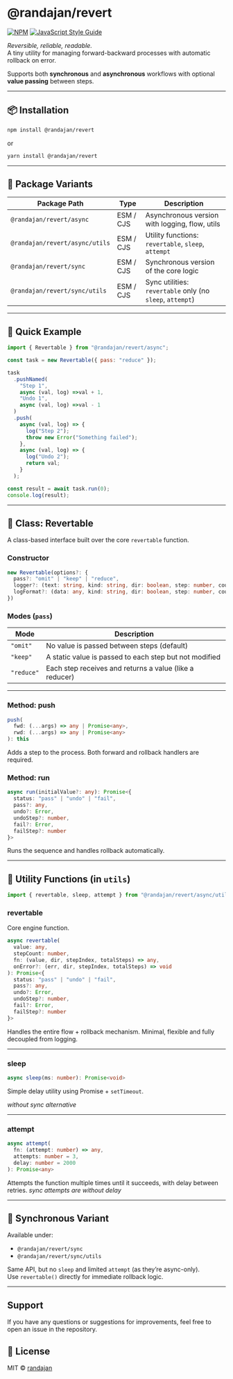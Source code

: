 # @randajan/revert

[![NPM](https://img.shields.io/npm/v/@randajan/revert.svg)](https://www.npmjs.com/package/@randajan/revert) [![JavaScript Style Guide](https://img.shields.io/badge/code_style-standard-brightgreen.svg)](https://standardjs.com)

_Reversible, reliable, readable._  
A tiny utility for managing forward-backward processes with automatic rollback on error.

Supports both **synchronous** and **asynchronous** workflows with optional **value passing** between steps.

---

## 📦 Installation

```bash
npm install @randajan/revert
```

or 

```bash
yarn install @randajan/revert
```

---

## 🧭 Package Variants

| Package Path                          | Type         | Description                            |
|--------------------------------------|--------------|----------------------------------------|
| `@randajan/revert/async`         | ESM / CJS    | Asynchronous version with logging, flow, utils |
| `@randajan/revert/async/utils`   | ESM / CJS    | Utility functions: `revertable`, `sleep`, `attempt` |
| `@randajan/revert/sync`          | ESM / CJS    | Synchronous version of the core logic  |
| `@randajan/revert/sync/utils`    | ESM / CJS    | Sync utilities: `revertable` only (no `sleep`, `attempt`) |

---

## 🚀 Quick Example

```js
import { Revertable } from "@randajan/revert/async";

const task = new Revertable({ pass: "reduce" });

task
  .pushNamed(
    "Step 1",
    async (val, log) =>val + 1,
    "Undo 1",
    async (val, log) =>val - 1
  )
  .push(
    async (val, log) => {
      log("Step 2");
      throw new Error("Something failed");
    },
    async (val, log) => {
      log("Undo 2");
      return val;
    }
  );

const result = await task.run(0);
console.log(result);
```

---

## 📘 Class: Revertable

A class-based interface built over the core `revertable` function.

### Constructor

```ts
new Revertable(options?: {
  pass?: "omit" | "keep" | "reduce",
  logger?: (text: string, kind: string, dir: boolean, step: number, count: number) => void,
  logFormat?: (data: any, kind: string, dir: boolean, step: number, count: number) => string
})
```

### Modes (`pass`)

| Mode      | Description |
|-----------|-------------|
| `"omit"`  | No value is passed between steps (default) |
| `"keep"`  | A static value is passed to each step but not modified |
| `"reduce"`| Each step receives and returns a value (like a reducer) |

---

### Method: push

```ts
push(
  fwd: (...args) => any | Promise<any>,
  rwd: (...args) => any | Promise<any>
): this
```

Adds a step to the process. Both forward and rollback handlers are required.

### Method: run

```ts
async run(initialValue?: any): Promise<{
  status: "pass" | "undo" | "fail",
  pass?: any,
  undo?: Error,
  undoStep?: number,
  fail?: Error,
  failStep?: number
}>
```

Runs the sequence and handles rollback automatically.

---

## 🧰 Utility Functions (in `utils`)

```js
import { revertable, sleep, attempt } from "@randajan/revert/async/utils";
```

### revertable

Core engine function.

```ts
async revertable(
  value: any,
  stepCount: number,
  fn: (value, dir, stepIndex, totalSteps) => any,
  onError?: (err, dir, stepIndex, totalSteps) => void
): Promise<{
  status: "pass" | "undo" | "fail",
  pass?: any,
  undo?: Error,
  undoStep?: number,
  fail?: Error,
  failStep?: number
}>
```

Handles the entire flow + rollback mechanism. Minimal, flexible and fully decoupled from logging.

---

### sleep

```ts
async sleep(ms: number): Promise<void>
```

Simple delay utility using Promise + `setTimeout`.

_without sync alternative_

---

### attempt

```ts
async attempt(
  fn: (attempt: number) => any,
  attempts: number = 3,
  delay: number = 2000
): Promise<any>
```

Attempts the function multiple times until it succeeds, with delay between retries.
_sync attempts are without delay_

---

## 🧪 Synchronous Variant

Available under:

- `@randajan/revert/sync`
- `@randajan/revert/sync/utils`

Same API, but no `sleep` and limited `attempt` (as they’re async-only).  
Use `revertable()` directly for immediate rollback logic.

---

## Support

If you have any questions or suggestions for improvements, feel free to open an issue in the repository.


## 📄 License

MIT © [randajan](https://github.com/randajan)